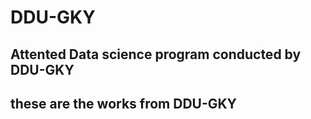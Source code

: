 # DDU-GKY
## Attented Data science program conducted by DDU-GKY
## these are the works from DDU-GKY
